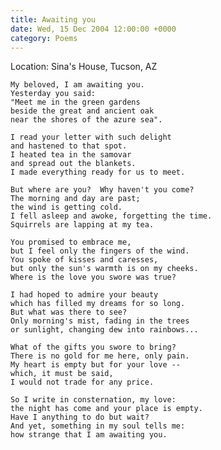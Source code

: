 ```yaml
---
title: Awaiting you
date: Wed, 15 Dec 2004 12:00:00 +0000
category: Poems
---
```


Location: Sina's House, Tucson, AZ

    My beloved, I am awaiting you.  
    Yesterday you said:  
    "Meet me in the green gardens  
    beside the great and ancient oak  
    near the shores of the azure sea".

    I read your letter with such delight  
    and hastened to that spot.  
    I heated tea in the samovar  
    and spread out the blankets.  
    I made everything ready for us to meet.

    But where are you?  Why haven't you come?  
    The morning and day are past;  
    the wind is getting cold.  
    I fell asleep and awoke, forgetting the time.  
    Squirrels are lapping at my tea.

    You promised to embrace me,  
    but I feel only the fingers of the wind.  
    You spoke of kisses and caresses,  
    but only the sun's warmth is on my cheeks.  
    Where is the love you swore was true?

    I had hoped to admire your beauty  
    which has filled my dreams for so long.  
    But what was there to see?  
    Only morning's mist, fading in the trees  
    or sunlight, changing dew into rainbows...

    What of the gifts you swore to bring?  
    There is no gold for me here, only pain.  
    My heart is empty but for your love --  
    which, it must be said,  
    I would not trade for any price.

    So I write in consternation, my love:  
    the night has come and your place is empty.  
    Have I anything to do but wait?  
    And yet, something in my soul tells me:  
    how strange that I am awaiting you.



